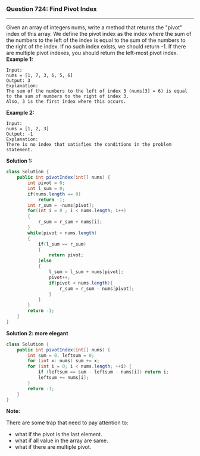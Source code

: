 ### Question 724: Find Pivot Index
---
Given an array of integers nums, write a method that returns the "pivot" index of this array.
We define the pivot index as the index where the sum of the numbers to the left of the index is equal to the sum of the numbers to the right of the index.
If no such index exists, we should return -1. If there are multiple pivot indexes, you should return the left-most pivot index.
**Example 1:**

```
Input: 
nums = [1, 7, 3, 6, 5, 6]
Output: 3
Explanation: 
The sum of the numbers to the left of index 3 (nums[3] = 6) is equal to the sum of numbers to the right of index 3.
Also, 3 is the first index where this occurs.
```

**Example 2:**

```
Input: 
nums = [1, 2, 3]
Output: -1
Explanation: 
There is no index that satisfies the conditions in the problem statement.
```

**Solution 1:**

```java
class Solution {
    public int pivotIndex(int[] nums) {
        int pivot = 0;
        int l_sum = 0;
        if(nums.length == 0)
            return -1;
        int r_sum = -nums[pivot];
        for(int i = 0 ; i < nums.length; i++)
        {
            r_sum = r_sum + nums[i];
        }
        while(pivot < nums.length)
        {
            if(l_sum == r_sum)
            {
                return pivot;
            }else
            {
                l_sum = l_sum + nums[pivot];
                pivot++;
                if(pivot < nums.length){
                    r_sum = r_sum - nums[pivot];
                }
            }
        }
        return -1;
    }
}
```

**Solution 2: more elegant**
```java
class Solution {
    public int pivotIndex(int[] nums) {
        int sum = 0, leftsum = 0;
        for (int x: nums) sum += x;
        for (int i = 0; i < nums.length; ++i) {
            if (leftsum == sum - leftsum - nums[i]) return i;
            leftsum += nums[i];
        }
        return -1;
    }
}
```

**Note:**

There are some trap that need to pay attention to:

- what if the pivot is the last element.
- what if all value in the array are same.
- what if there are multiple pivot.